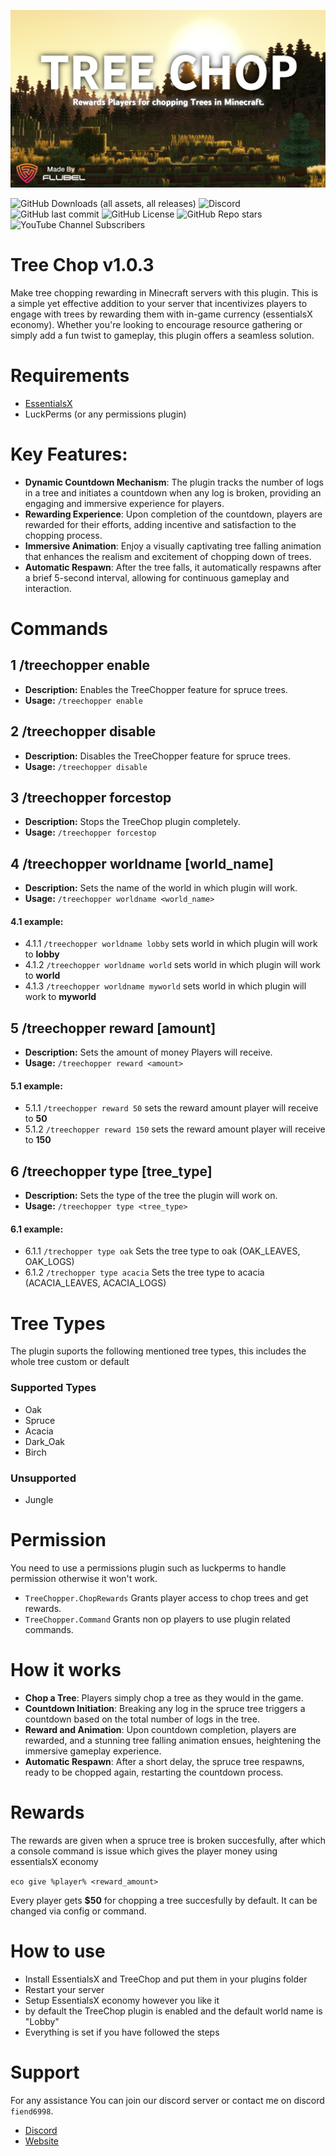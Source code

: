 ![ALT](https://raw.githubusercontent.com/MrFiend179/TreeChop/master/treechopmnthmb.PNG)

![GitHub Downloads (all assets, all releases)](https://img.shields.io/github/downloads/MrFiend179/TreeChop/total?style=for-the-badge)
![Discord](https://img.shields.io/discord/988824696860573798?style=for-the-badge&logo=discord&color=blue)
![GitHub last commit](https://img.shields.io/github/last-commit/MrFiend179/TreeChop?style=for-the-badge&color=yellow)
![GitHub License](https://img.shields.io/github/license/MrFiend179/TreeChop?style=for-the-badge)
![GitHub Repo stars](https://img.shields.io/github/stars/MrFiend179/TreeChop?style=for-the-badge&color=gold)
![YouTube Channel Subscribers](https://img.shields.io/youtube/channel/subscribers/UCha9zIeWFX58QASlKFW3CwQ?style=for-the-badge&logo=youtube&color=red)



# Tree Chop v1.0.3

Make tree chopping rewarding in Minecraft servers with this plugin. This is a simple yet effective addition to your server that incentivizes players to engage with trees by rewarding them with in-game currency (essentialsX economy). Whether you're looking to encourage resource gathering or simply add a fun twist to gameplay, this plugin offers a seamless solution.

# Requirements
- [EssentialsX](https://essentialsx.net/)
-  LuckPerms (or any permissions plugin)

# Key Features:

- **Dynamic Countdown Mechanism**: The plugin tracks the number of logs in a tree and initiates a countdown when any log is broken, providing an engaging and immersive experience for players.
- **Rewarding Experience**: Upon completion of the countdown, players are rewarded for their efforts, adding incentive and satisfaction to the chopping process.
- **Immersive Animation**: Enjoy a visually captivating tree falling animation that enhances the realism and excitement of chopping down of trees.
- **Automatic Respawn**: After the tree falls, it automatically respawns after a brief 5-second interval, allowing for continuous gameplay and interaction.


# Commands

## 1 /treechopper enable
- **Description:** Enables the TreeChopper feature for spruce trees.
- **Usage:** `/treechopper enable`

## 2 /treechopper disable
- **Description:** Disables the TreeChopper feature for spruce trees.
- **Usage:** `/treechopper disable`

## 3 /treechopper forcestop
- **Description:** Stops the TreeChop plugin completely.
- **Usage:** `/treechopper forcestop`

## 4 /treechopper worldname [world_name]
- **Description:** Sets the name of the world in which plugin will work.
- **Usage:** `/treechopper worldname <world_name>`
#### 4.1 example:
- 4.1.1 `/treechopper worldname lobby` sets world in which plugin will work to **lobby**
- 4.1.2 `/treechopper worldname world` sets world in which plugin will work to **world**
- 4.1.3 `/treechopper worldname myworld` sets world in which plugin will work to **myworld**

## 5 /treechopper reward [amount]
- **Description:** Sets the amount of money Players will receive.
- **Usage:** `/treechopper reward <amount>`
#### 5.1 example:
- 5.1.1 `/treechopper reward 50` sets the reward amount player will receive to **50**
- 5.1.2 `/treechopper reward 150` sets the reward amount player will receive to **150**


## 6 /treechopper type [tree_type]
- **Description:** Sets the type of the tree the plugin will work on.
- **Usage:** `/treechopper type <tree_type>`
#### 6.1 example:

- 6.1.1 `/trechopper type oak` Sets the tree type to oak (OAK_LEAVES, OAK_LOGS)
- 6.1.2 `/trechopper type acacia` Sets the tree type to acacia (ACACIA_LEAVES, ACACIA_LOGS)

# Tree Types
The plugin suports the following mentioned tree types, this includes the whole tree custom or default


### Supported Types
- Oak
- Spruce
- Acacia
- Dark_Oak
- Birch

### Unsupported 
- Jungle

# Permission
You need to use a permissions plugin such as luckperms to handle permission otherwise it won't work.

- ```TreeChopper.ChopRewards``` Grants player access to chop trees and get rewards.
- ```TreeChopper.Command``` Grants non op players to use plugin related commands.


# How it works

- **Chop a  Tree**: Players simply chop a  tree as they would in the game.
- **Countdown Initiation**: Breaking any log in the spruce tree triggers a countdown based on the total number of logs in the tree.
- **Reward and Animation**: Upon countdown completion, players are rewarded, and a stunning tree falling animation ensues, heightening the immersive gameplay experience.
- **Automatic Respawn**: After a short delay, the spruce tree respawns, ready to be chopped again, restarting the countdown process.


# Rewards
The rewards are given when a spruce tree is broken succesfully, after which a console command is issue which gives the player money using essentialsX economy

`eco give %player% <reward_amount>`

Every player gets **$50** for chopping a tree succesfully by default. It can be changed via config or command.

# How to use
- Install EssentialsX and TreeChop and put them in your plugins folder
- Restart your server
- Setup EssentialsX economy however you like it
- by default the TreeChop plugin is enabled and the default world name is "Lobby"
- Everything is set if you have followed the steps

# Support
For any assistance You can join our discord server or contact me on discord ```fiend6998```.

- [Discord](https://discord.com/invite/Ga4pHSEcjK)
- [Website](https://www.flubel.tech/)
